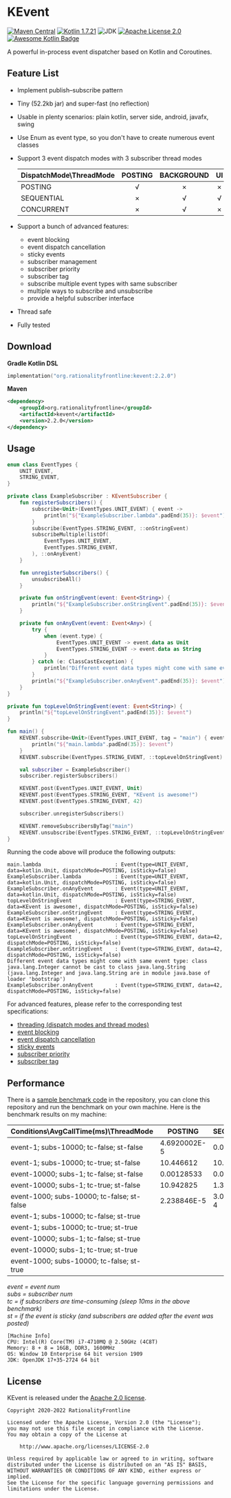 # KEvent
[![Maven Central](https://img.shields.io/maven-central/v/org.rationalityfrontline/kevent.svg?label=maven%20central)](https://search.maven.org/search?q=g:%22org.rationalityfrontline%22%20AND%20a:%22kevent%22)
[![Kotlin 1.7.21](https://img.shields.io/badge/kotlin-1.7.21-blue.svg)](http://kotlinlang.org)
![JDK](https://img.shields.io/badge/jdk-%3E%3D11-orange)
[![Apache License 2.0](https://img.shields.io/github/license/rationalityfrontline/kevent)](https://github.com/RationalityFrontline/kevent/blob/master/LICENSE)
[![Awesome Kotlin Badge](https://kotlin.link/awesome-kotlin.svg)](https://github.com/KotlinBy/awesome-kotlin)

A powerful in-process event dispatcher based on Kotlin and Coroutines.

## Feature List
* Implement publish–subscribe pattern
* Tiny (52.2kb jar) and super-fast (no reflection)
* Usable in plenty scenarios: plain kotlin, server side, android, javafx, swing
* Use Enum as event type, so you don't have to create numerous event classes
* Support 3 event dispatch modes with 3 subscriber thread modes

  | DispatchMode\\ThreadMode | POSTING | BACKGROUND | UI |
  |--------------------------|:-------:|:----------:|:----:|
  | POSTING                  | √       | ×          | ×  |
  | SEQUENTIAL               | ×       | √          | √  |
  | CONCURRENT               | ×       | √          | ×  |
* Support a bunch of advanced features:
  * event blocking
  * event dispatch cancellation
  * sticky events
  * subscriber management
  * subscriber priority
  * subscriber tag
  * subscribe multiple event types with same subscriber
  * multiple ways to subscribe and unsubscribe
  * provide a helpful subscriber interface
* Thread safe
* Fully tested
 
## Download
**Gradle Kotlin DSL**
```kotlin
implementation("org.rationalityfrontline:kevent:2.2.0")
```

**Maven**
```xml
<dependency>
    <groupId>org.rationalityfrontline</groupId>
    <artifactId>kevent</artifactId>
    <version>2.2.0</version>
</dependency>
```

## Usage
```kotlin
enum class EventTypes {
    UNIT_EVENT,
    STRING_EVENT,
}

private class ExampleSubscriber : KEventSubscriber {
    fun registerSubscribers() {
        subscribe<Unit>(EventTypes.UNIT_EVENT) { event ->
            println("${"ExampleSubscriber.lambda".padEnd(35)}: $event")
        }
        subscribe(EventTypes.STRING_EVENT, ::onStringEvent)
        subscribeMultiple(listOf(
            EventTypes.UNIT_EVENT,
            EventTypes.STRING_EVENT,
        ), ::onAnyEvent)
    }

    fun unregisterSubscribers() {
        unsubscribeAll()
    }

    private fun onStringEvent(event: Event<String>) {
        println("${"ExampleSubscriber.onStringEvent".padEnd(35)}: $event")
    }

    private fun onAnyEvent(event: Event<Any>) {
        try {
            when (event.type) {
                EventTypes.UNIT_EVENT -> event.data as Unit
                EventTypes.STRING_EVENT -> event.data as String
            }
        } catch (e: ClassCastException) {
            println("Different event data types might come with same event type: ${e.message}")
        }
        println("${"ExampleSubscriber.onAnyEvent".padEnd(35)}: $event")
    }
}

private fun topLevelOnStringEvent(event: Event<String>) {
    println("${"topLevelOnStringEvent".padEnd(35)}: $event")
}

fun main() {
    KEVENT.subscribe<Unit>(EventTypes.UNIT_EVENT, tag = "main") { event ->
        println("${"main.lambda".padEnd(35)}: $event")
    }
    KEVENT.subscribe(EventTypes.STRING_EVENT, ::topLevelOnStringEvent)

    val subscriber = ExampleSubscriber()
    subscriber.registerSubscribers()

    KEVENT.post(EventTypes.UNIT_EVENT, Unit)
    KEVENT.post(EventTypes.STRING_EVENT, "KEvent is awesome!")
    KEVENT.post(EventTypes.STRING_EVENT, 42)

    subscriber.unregisterSubscribers()

    KEVENT.removeSubscribersByTag("main")
    KEVENT.unsubscribe(EventTypes.STRING_EVENT, ::topLevelOnStringEvent)
}
```
Running the code above will produce the following outputs:
```text
main.lambda                        : Event(type=UNIT_EVENT, data=kotlin.Unit, dispatchMode=POSTING, isSticky=false)
ExampleSubscriber.lambda           : Event(type=UNIT_EVENT, data=kotlin.Unit, dispatchMode=POSTING, isSticky=false)
ExampleSubscriber.onAnyEvent       : Event(type=UNIT_EVENT, data=kotlin.Unit, dispatchMode=POSTING, isSticky=false)
topLevelOnStringEvent              : Event(type=STRING_EVENT, data=KEvent is awesome!, dispatchMode=POSTING, isSticky=false)
ExampleSubscriber.onStringEvent    : Event(type=STRING_EVENT, data=KEvent is awesome!, dispatchMode=POSTING, isSticky=false)
ExampleSubscriber.onAnyEvent       : Event(type=STRING_EVENT, data=KEvent is awesome!, dispatchMode=POSTING, isSticky=false)
topLevelOnStringEvent              : Event(type=STRING_EVENT, data=42, dispatchMode=POSTING, isSticky=false)
ExampleSubscriber.onStringEvent    : Event(type=STRING_EVENT, data=42, dispatchMode=POSTING, isSticky=false)
Different event data types might come with same event type: class java.lang.Integer cannot be cast to class java.lang.String (java.lang.Integer and java.lang.String are in module java.base of loader 'bootstrap')
ExampleSubscriber.onAnyEvent       : Event(type=STRING_EVENT, data=42, dispatchMode=POSTING, isSticky=false)
```
For advanced features, please refer to the corresponding test specifications:
* [threading (dispatch modes and thread modes)](https://github.com/RationalityFrontline/kevent/blob/master/src/test/kotlin/org/rationalityfrontline/kevent/ThreadingFeature.kt)
* [event blocking](https://github.com/RationalityFrontline/kevent/blob/master/src/test/kotlin/org/rationalityfrontline/kevent/EventBlockingFeature.kt)
* [event dispatch cancellation](https://github.com/RationalityFrontline/kevent/blob/master/src/test/kotlin/org/rationalityfrontline/kevent/EventCancellingFeature.kt)
* [sticky events](https://github.com/RationalityFrontline/kevent/blob/master/src/test/kotlin/org/rationalityfrontline/kevent/StickyEventFeature.kt)
* [subscriber priority](https://github.com/RationalityFrontline/kevent/blob/master/src/test/kotlin/org/rationalityfrontline/kevent/SubscriberPriorityFeature.kt)
* [subscriber tag](https://github.com/RationalityFrontline/kevent/blob/master/src/test/kotlin/org/rationalityfrontline/kevent/SubscriberTagFeature.kt)
## Performance
There is a [sample benchmark code](https://github.com/RationalityFrontline/kevent/blob/master/src/test/kotlin/org/rationalityfrontline/kevent/PerformanceBenchmark.kt) in the repository, 
you can clone this repository and run the benchmark on your own machine. Here is the benchmark results on my machine:

| Conditions\\AvgCallTime(ms)\\ThreadMode    | POSTING      | SEQUENTIAL  | CONCURRENT   |
|--------------------------------------------|--------------|-------------|--------------|
| event-1; subs-10000; tc-false; st-false    | 4.6920002E-5 | 0.00142243  | 8.7184E-4    |
| event-1; subs-10000; tc-true; st-false     | 10.446612    | 10.578969   | 1.3352561    |
| event-10000; subs-1; tc-false; st-false    | 0.00128533   | 0.00481413  | 0.0026817601 |
| event-10000; subs-1; tc-true; st-false     | 10.942825    | 1.3770571   | 1.3426003    |
| event-1000; subs-10000; tc-false; st-false | 2.238846E-5  | 3.071547E-4 | 6.2108616E-4 |
| event-1; subs-10000; tc-false; st-true     |              |             | 6.9659E-4    |
| event-1; subs-10000; tc-true; st-true      |              |             | 1.3062543    |
| event-10000; subs-1; tc-false; st-true     |              |             | 0.0034271    |
| event-10000; subs-1; tc-true; st-true      |              |             | 1.3126742    |
| event-1000; subs-10000; tc-false; st-true  |              |             | 6.246506E-4  |

*event = event num<br>
subs = subscriber num<br>
tc = if subscribers are time-consuming (sleep 10ms in the above benchmark)<br>
st = if the event is sticky (and subscribers are added after the event was posted)*

```text
[Machine Info]
CPU: Intel(R) Core(TM) i7-4710MQ @ 2.50GHz (4C8T)
Memory: 8 + 8 = 16GB, DDR3, 1600MHz
OS: Window 10 Enterprise 64 bit version 1909
JDK: OpenJDK 17+35-2724 64 bit
```

## License

KEvent is released under the [Apache 2.0 license](https://github.com/RationalityFrontline/kevent/blob/master/LICENSE).

```text
Copyright 2020-2022 RationalityFrontline

Licensed under the Apache License, Version 2.0 (the "License");
you may not use this file except in compliance with the License.
You may obtain a copy of the License at

    http://www.apache.org/licenses/LICENSE-2.0

Unless required by applicable law or agreed to in writing, software
distributed under the License is distributed on an "AS IS" BASIS,
WITHOUT WARRANTIES OR CONDITIONS OF ANY KIND, either express or implied.
See the License for the specific language governing permissions and
limitations under the License.
```